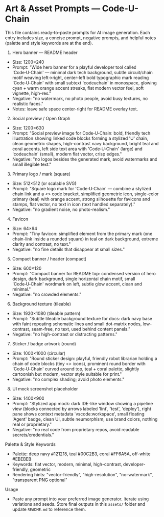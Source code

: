 # Art & Asset Prompts — Code-U-Chain

This file contains ready-to-paste prompts for AI image generation. Each entry includes size, a concise prompt, negative prompts, and helpful notes (palette and style keywords are at the end).

1) Hero banner — README header
- Size: 1200×240
- Prompt: "Wide hero banner for a playful developer tool called 'Code‑U‑Chain' — minimal dark tech background, subtle circuit/chain motif weaving left→right, center-left bold typographic mark reading 'Code‑U‑Chain' with small subtext 'codeuchain' in monospace, glowing cyan + warm orange accent streaks, flat modern vector feel, soft vignette, high-res."
- Negative: "no watermark, no photo people, avoid busy textures, no realistic faces."
- Notes: leave safe space center-right for README overlay text.

2) Social preview / Open Graph
- Size: 1200×630
- Prompt: "Social preview image for Code‑U‑Chain: bold, friendly tech illustration showing linked code blocks forming a stylized 'U' chain, clean geometric shapes, high-contrast navy background, bright teal and coral accents, left side text area with 'Code‑U‑Chain' (large) and 'codeuchain' (small), modern flat vector, crisp edges."
- Negative: "no logos besides the generated mark, avoid watermarks and small illegible text."

3) Primary logo / mark (square)
- Size: 512×512 (or scalable SVG)
- Prompt: "Square logo mark for 'Code‑U‑Chain' — combine a stylized chain link and a <> code bracket, simplified geometric icon, single-color primary (teal) with orange accent, strong silhouette for favicons and stamps, flat vector, no text in icon (text handled separately)."
- Negative: "no gradient noise, no photo-realism."

4) Favicon
- Size: 64×64
- Prompt: "Tiny favicon: simplified element from the primary mark (one chain-link inside a rounded square) in teal on dark background, extreme clarity and contrast, no text."
- Negative: "no fine details that disappear at small sizes."

5) Compact banner / header (compact)
- Size: 600×120
- Prompt: "Compact banner for README top: condensed version of hero design, dark background, single horizontal chain motif, small 'Code‑U‑Chain' wordmark on left, subtle glow accent, clean and minimal."
- Negative: "no crowded elements."

6) Background texture (tileable)
- Size: 1920×1080 (tileable pattern)
- Prompt: "Subtle tileable background texture for docs: dark navy base with faint repeating schematic lines and small dot-matrix nodes, low-contrast, seam-free, no text, used behind content panels."
- Negative: "no high-contrast or distracting patterns."

7) Sticker / badge artwork (round)
- Size: 1000×1000 (circular)
- Prompt: "Round sticker design: playful, friendly robot librarian holding a chain of code blocks (tiny <> icons), prominent round border with 'Code‑U‑Chain' curved around top, teal + coral palette, slightly cartoonish but modern, vector style suitable for print."
- Negative: "no complex shading; avoid photo elements."

8) UI mock screenshot placeholder
- Size: 1400×900
- Prompt: "Stylized app mock: dark IDE-like window showing a pipeline view (blocks connected by arrows labeled 'lint', 'test', 'deploy'), right pane shows context metadata 'vscode:workspace', small floating 'Agent' badge, clean UI, subtle neumorphism, use brand colors, nothing real or proprietary."
- Negative: "no real code from proprietary repos, avoid readable secrets/credentials."

Palette & Style Keywords
- Palette: deep navy #121218, teal #00C2B3, coral #FF6A5A, off-white #EBEBEB
- Keywords: flat vector, modern, minimal, high-contrast, developer-friendly, geometric
- Rendering hints: "vector-friendly", "high-resolution", "no-watermark", "transparent PNG optional"

Usage
- Paste any prompt into your preferred image generator. Iterate using variations and seeds. Store final outputs in this `assets/` folder and update `README.md` to reference them.
